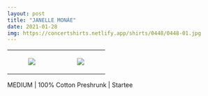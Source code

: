 ```yaml
---
layout: post
title: "JANELLE MONÁE"
date: 2021-01-28
img: https://concertshirts.netlify.app/shirts/0448/0448-01.jpg
---
```




<table style="width:100%;"><tr><td style="vertical-align:top;">
      <figure class="tmblr-full" data-orig-height="2048" data-orig-width="1365" data-orig-src="https://concertshirts.netlify.app/shirts/0448/0448-01.jpg"><img src="https://64.media.tumblr.com/5e59d1c38ab9cb000bc320675c57891f/4202ac1dc6587dc6-b9/s540x810/166cf6009b3d7bd07155ce0def6571e6bb7039b3.jpg" data-orig-height="2048" data-orig-width="1365" data-orig-src="https://concertshirts.netlify.app/shirts/0448/0448-01.jpg"/></figure></td>
    <td style="vertical-align:top;">
      <figure class="tmblr-full" data-orig-height="2048" data-orig-width="1365" data-orig-src="https://concertshirts.netlify.app/shirts/0448/0448-02.jpg"><img src="https://64.media.tumblr.com/b0e90d9782e2037c96643eb98b832ccd/4202ac1dc6587dc6-ea/s540x810/b8b61985eab2e3e2a790084075bda7a49bd83ea6.jpg" data-orig-height="2048" data-orig-width="1365" data-orig-src="https://concertshirts.netlify.app/shirts/0448/0448-02.jpg"/></figure></td>
  </tr></table><p>
  MEDIUM | 100% Cotton Preshrunk | Startee
</p>
